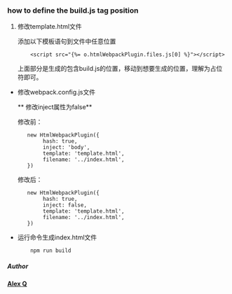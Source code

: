 ### how to define the build.js tag position 

1. 修改template.html文件

	添加以下模板语句到文件中任意位置

	```
		<script src="{%= o.htmlWebpackPlugin.files.js[0] %}"></script>
	```
	
	上面部分是生成的包含build.js的位置，移动到想要生成的位置，理解为占位符即可。
	
+ 修改webpack.config.js文件

	**	修改inject属性为false**

	修改前：

	```
       new HtmlWebpackPlugin({  
            hash: true,  
            inject: 'body',  
            template: 'template.html',  
            filename: '../index.html',  
       })
	```
	
	修改后：

	```
       new HtmlWebpackPlugin({  
            hash: true,  
            inject: false,  
            template: 'template.html',  
            filename: '../index.html',  
       })
	```	
	
+ 运行命令生成index.html文件

	```
		npm run build
	```

##### Author
**[Alex Q](<mailto:alexqin@intv.com.cn> "send me a mail")** 